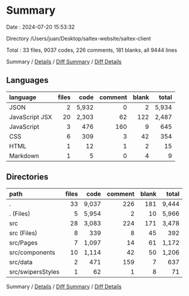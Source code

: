 # Summary

Date : 2024-07-20 15:53:32

Directory /Users/juan/Desktop/saltex-website/saltex-client

Total : 33 files,  9037 codes, 226 comments, 181 blanks, all 9444 lines

Summary / [Details](details.md) / [Diff Summary](diff.md) / [Diff Details](diff-details.md)

## Languages
| language | files | code | comment | blank | total |
| :--- | ---: | ---: | ---: | ---: | ---: |
| JSON | 2 | 5,932 | 0 | 2 | 5,934 |
| JavaScript JSX | 20 | 2,303 | 62 | 122 | 2,487 |
| JavaScript | 3 | 476 | 160 | 9 | 645 |
| CSS | 6 | 309 | 3 | 42 | 354 |
| HTML | 1 | 12 | 1 | 2 | 15 |
| Markdown | 1 | 5 | 0 | 4 | 9 |

## Directories
| path | files | code | comment | blank | total |
| :--- | ---: | ---: | ---: | ---: | ---: |
| . | 33 | 9,037 | 226 | 181 | 9,444 |
| . (Files) | 5 | 5,954 | 2 | 10 | 5,966 |
| src | 28 | 3,083 | 224 | 171 | 3,478 |
| src (Files) | 8 | 339 | 8 | 45 | 392 |
| src/Pages | 7 | 1,097 | 14 | 61 | 1,172 |
| src/components | 10 | 1,114 | 42 | 50 | 1,206 |
| src/data | 2 | 471 | 159 | 7 | 637 |
| src/swipersStyles | 1 | 62 | 1 | 8 | 71 |

Summary / [Details](details.md) / [Diff Summary](diff.md) / [Diff Details](diff-details.md)